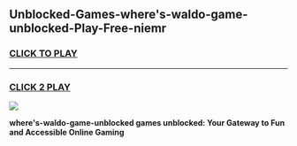 
## Unblocked-Games-where's-waldo-game-unblocked-Play-Free-niemr
<h3>
<a href="https://premium76.site?title=where's-waldo-game-unblocked&ref=09A">CLICK TO PLAY</a></h3>
<hr>

<h3>
<a href="https://premium76.site?title=where's-waldo-game-unblocked&ref=09A">CLICK 2 PLAY</a>
  
</h3>

<a href="https://premium76.site?title=where's-waldo-game-unblocked&ref=09A"><img src="https://clearcache.store/games.png"></a>


**where's-waldo-game-unblocked games unblocked: Your Gateway to Fun and Accessible Online Gaming**
